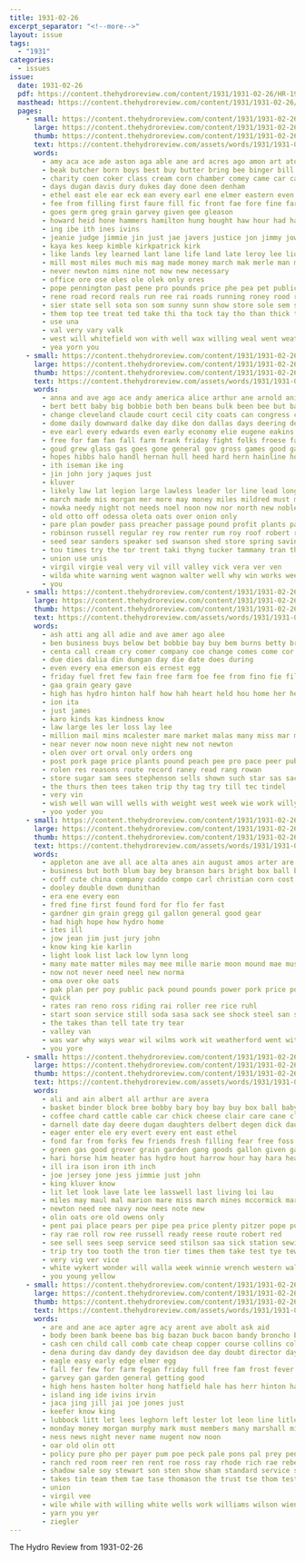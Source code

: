 ```yaml
---
title: 1931-02-26
excerpt_separator: "<!--more-->"
layout: issue
tags:
  - "1931"
categories:
  - issues
issue:
  date: 1931-02-26
  pdf: https://content.thehydroreview.com/content/1931/1931-02-26/HR-1931-02-26.pdf
  masthead: https://content.thehydroreview.com/content/1931/1931-02-26/masthead/HR-1931-02-26.jpg
  pages:
    - small: https://content.thehydroreview.com/content/1931/1931-02-26/small/HR-1931-02-26-01.jpg
      large: https://content.thehydroreview.com/content/1931/1931-02-26/large/HR-1931-02-26-01.jpg
      thumb: https://content.thehydroreview.com/content/1931/1931-02-26/thumbnails/HR-1931-02-26-01.jpg
      text: https://content.thehydroreview.com/assets/words/1931/1931-02-26/HR-1931-02-26-01.txt
      words:
        - amy aca ace ade aston aga able ane ard acres ago amon art ator alla arle ante adie ates anil and andy ary ariel ani ally all are
        - beak butcher born boys best buy butter bring bee binger bill bobby beto but buck bradley both bros bart
        - charity coen coker class cream corn chamber comey came car carlisle clinton city content canals cheap cour child county cost cox christian cause cea
        - days dugan davis dury dukes day done deen denham
        - ethel east ele ear eck ean every earl ene elmer eastern even
        - fee from filling first faure fill fic front fae fore fine farmer for farm foote fall fire floyd
        - goes germ greg grain garvey given gee gleason
        - howard heid hone hammers hamilton hung hought haw hour had has held huma how hurt harel hien hing hydro harry heo high home howl haye hee hammer
        - ing ibe ith ines ivins
        - jeanie judge jimmie jin just jae javers justice jon jimmy jow
        - kaya kes keep kimble kirkpatrick kirk
        - like lands ley learned lant lane life land late leroy lee lions lessor leip liv less labore last lier
        - mill most miles much mis mag made money march mak merle man music many main mony matter miran murray moss
        - never newton nims nine not now new necessary
        - office ore ose oles ole olek only ores
        - pope pennington past pene pro pounds price phe pea pet public per paler pany pay pote part pare place pad post piece pound page plenty pee
        - rene road record reals run ree rai roads running roney rood roy read
        - sier state sell sota son som sunny sunn show store sole sem school schantz soe sale sire see stockton stock summer selling share sid sunda street sar sions steading sis second say sunday sey saturday sit sone struck station
        - them top tee treat ted take thi tha tock tay tho than thick thurs tow town taylor tomlin tae too thut test thet thies the tates then times ting
        - use una
        - val very vary valk
        - west will whitefield won with well wax willing weal went weatherford week was working work weather winter winners wall wie woodrow webb worst weight wade western white
        - yea yorn you
    - small: https://content.thehydroreview.com/content/1931/1931-02-26/small/HR-1931-02-26-02.jpg
      large: https://content.thehydroreview.com/content/1931/1931-02-26/large/HR-1931-02-26-02.jpg
      thumb: https://content.thehydroreview.com/content/1931/1931-02-26/thumbnails/HR-1931-02-26-02.jpg
      text: https://content.thehydroreview.com/assets/words/1931/1931-02-26/HR-1931-02-26-02.txt
      words:
        - anna and ave ago ace andy america alice arthur ane arnold anil are armstrong angle able all ani
        - bert bett baby big bobbie both ben beans bulk been bee but back best boschert bernard bers buy bound bring bow bonus brewer business bill belew beat bills brew barr bottles bonnie
        - change cleveland claude court cecil city coats can congress coin clyde come carry cold cee call cost church calendar constant carney cause coffee chu
        - dome daily downward dalke day dike don dallas days deering december danger dott daughter done dull dry
        - eve earl every edwards even early economy elie eugene eakins ean elva else ewig end ever
        - free for fam fan fall farm frank friday fight folks froese fast foss forth from friends fair
        - goud grew glass gas goes gone general gov gross games good gain
        - hopes hibbs halo handl hernan hull heed hard hern hainline hold her hinton homes happy how hazel harold harris health hons howling hawkins hardware hamilton horn hydro holloway has hixon hey had herndon him home
        - ith iseman ike ing
        - jin john jory jaques just
        - kluver
        - likely law lat legion large lawless leader lor line lead longworth logan labor litle lately loan lao land longer lister lara lash last laughter leve long lydia left leaders low
        - march made mis morgan mer more may money miles mildred must maxine miss might men mens mus many million mansel melton means mons monday
        - nowka needy night not needs noel noon now nor north new noble
        - old otto off odessa oleta oats over onion only
        - pare plan powder pass preacher passage pound profit plants pay pleasant plank paul per pork punches place pelts people power pro person present phoenix peo pust pounds
        - robinson russell regular rey row renter rum roy roof robert rene render rees red reas ridge russel
        - seed sear sanders speaker sed swanson shed store spring saving slough sipe simmons sister sheffer sem sen she state stange sunday southern sky shake states suits say saturday stewart smits supply smith sturgis son sick sunda senator sylvester seen stalling sot session sevier see step super sat
        - tou times try the tor trent taki thyng tucker tammany tran thorp toms tant thet thi tax top toward thor them toles turn then
        - union use unis
        - virgil virgie veal very vil vill valley vick vera ver ven
        - wilda white warning went wagnon walter well why win works weeks wan with whip wear waterbury weatherford watson wilbur way wright word will wind words weight wate work working week wife western was willi winter
        - you
    - small: https://content.thehydroreview.com/content/1931/1931-02-26/small/HR-1931-02-26-03.jpg
      large: https://content.thehydroreview.com/content/1931/1931-02-26/large/HR-1931-02-26-03.jpg
      thumb: https://content.thehydroreview.com/content/1931/1931-02-26/thumbnails/HR-1931-02-26-03.jpg
      text: https://content.thehydroreview.com/assets/words/1931/1931-02-26/HR-1931-02-26-03.txt
      words:
        - ash atti ang all adie and ave amer ago alee
        - ben business buys below bet bobbie bay buy bem burns betty brought baby blaine book buyers bene brief beams best
        - centa call cream cry comer company coe change comes come cor car carton can col caddo
        - due dies dalia din dungan day die date does during
        - even every ena emerson eis ernest egg
        - friday fuel fret few fain free farm foe fee from fino fie fill for
        - gaa grain geary gave
        - high has hydro hinton half how hah heart held hou home her henry had henke
        - ion ita
        - just james
        - karo kinds kas kindness know
        - law large les ler loss lay lee
        - million mail mins mcalester mare market malas many miss mar mooke missouri man more moore morn most
        - near never now noon neve night new not newton
        - olen over ort orval only orders ong
        - post pork page price plants pound peach pee pro pace peer public place policy plan profit per pay pry
        - rolen res reasons route record raney read rang rowan
        - store sugar sam sees stephenson sells shown such star sas sack sell see small sante sen swift sale sophia srp still show shee scott sport siege sickles sunday send street seer salt service school
        - the thurs then tees taken trip thy tag try till tec tindel
        - very vin
        - wish well wan will wells with weight west week wie work willy was
        - yoo yoder you
    - small: https://content.thehydroreview.com/content/1931/1931-02-26/small/HR-1931-02-26-04.jpg
      large: https://content.thehydroreview.com/content/1931/1931-02-26/large/HR-1931-02-26-04.jpg
      thumb: https://content.thehydroreview.com/content/1931/1931-02-26/thumbnails/HR-1931-02-26-04.jpg
      text: https://content.thehydroreview.com/assets/words/1931/1931-02-26/HR-1931-02-26-04.txt
      words:
        - appleton ane ave all ace alta anes ain august amos arter are and
        - business but both blum bay bey branson bars bright box ball bring beans bea baby buy
        - coff cute china company caddo compo carl christian corn cost cantrell canal can couch crail
        - dooley double down dunithan
        - era ene every eon
        - fred fine first found ford for flo fer fast
        - gardner gin grain gregg gil gallon general good gear
        - had high hope how hydro home
        - ites ill
        - jow jean jim just jury john
        - know king kie karlin
        - light look list lack low lynn long
        - many mate matter miles may mee mille marie moon mound mae mustard
        - now not never need neel new norma
        - oma over oke oats
        - pak plan per poy public pack pound pounds power pork price pool pinto
        - quick
        - rates ran reno ross riding rai roller ree rice ruhl
        - start soon service still soda sasa sack see shock steel san sund sutton sunda she sugar selva soe suga
        - the takes than tell tate try tear
        - valley van
        - was war why ways wear wil wilms work wit weatherford went with
        - you yore
    - small: https://content.thehydroreview.com/content/1931/1931-02-26/small/HR-1931-02-26-05.jpg
      large: https://content.thehydroreview.com/content/1931/1931-02-26/large/HR-1931-02-26-05.jpg
      thumb: https://content.thehydroreview.com/content/1931/1931-02-26/thumbnails/HR-1931-02-26-05.jpg
      text: https://content.thehydroreview.com/assets/words/1931/1931-02-26/HR-1931-02-26-05.txt
      words:
        - ali and ain albert all arthur are avera
        - basket binder block bree bobby bary boy bay buy box ball baby barn brand billy bar baton bulk bert biber bud brown beans bales
        - coffee chard cattle cable car chick cheese clair care cane clerk cal corn come colt clora cops credit cotton cord
        - darnell date day deere dugan daughters delbert degen dick daughter doing dinner dat dull
        - eager enter ele ery evert every ent east ethel
        - fond far from forks few friends fresh filling fear free foss folks felton farm full for foot
        - green gas good grover grain garden gang goods gallon given gate gone gai gil gage gus goodyear
        - hari horse him heater has hydro hout harrow hour hay hara head heir home house hams hart hoes hen harding hole
        - ill ira ison iron ith inch
        - joe jersey jone jess jimmie just john
        - king kluver know
        - lit let look lave late lee lasswell last living loi lau
        - miles may maul mal marion mare miss march mines mccormick mard mee merson mention many mapel more marjorie miller made miner mule magnolia mulder mat mcclelland marshall
        - newton need nee navy now nees note new
        - olin oats ore old owens only
        - pent pai place pears per pipe pea price plenty pitzer pope public pair
        - ray rae roll row ree russell ready reese route robert red
        - see sell sees seep service seed stilson saa sick station sewing stone springs suter sides stock school sparks smooth sunday sale sal saturday set south scott sines sodd shea som
        - trip try too tooth the tron tier times them take test tye tew
        - very vig ver vice
        - white wykert wonder will walla week winnie wrench western walter wil with wille wife wagon water was wheel wire weatherford west
        - you young yellow
    - small: https://content.thehydroreview.com/content/1931/1931-02-26/small/HR-1931-02-26-06.jpg
      large: https://content.thehydroreview.com/content/1931/1931-02-26/large/HR-1931-02-26-06.jpg
      thumb: https://content.thehydroreview.com/content/1931/1931-02-26/thumbnails/HR-1931-02-26-06.jpg
      text: https://content.thehydroreview.com/assets/words/1931/1931-02-26/HR-1931-02-26-06.txt
      words:
        - are and ane ace apter agre acy arent ave abolt ask aid
        - body been bank beene bas big bazan buck bacon bandy broncho bring buy bale ben boys beans but bassler black bulk bet brothers bass
        - cash cen child call comb cate cheap copper course collins cold content che chana case clock can cure cream
        - dena during dav dandy dey davidson dee day doubt director days
        - eagle easy early edge elmer egg
        - fall fer few for farm fegan friday full free fam frost fever fort first felton
        - garvey gan garden general getting good
        - high hens hasten holter hong hatfield hale has herr hinton hardware hones hydro hull hay hot hen hart her hands hearst hee
        - island ing ide ivins irvin
        - jaca jing jill jai joe jones just
        - keefer know king
        - lubbock litt let lees leghorn left lester lot leon line litle ley
        - monday money morgan murphy mark must members many marshall mis missouri may monda means mattie made maxton merle mare
        - ness news night never name nugent now noon
        - oar old olin ott
        - policy pure pho per payer pum poe peck pale pons pal prey pent post peaches pion pia pinto pears pound power plant phe pitzer pounds
        - ranch red room reer ren rent roe ross ray rhode rich rae reber rines rose
        - shadow sale soy stewart son sten show sham standard service sul school saucer sho such strong special stock spina spring study salt saturday sports sunday shee see store single style sane smith scott sat strength
        - takes tin team them tae tase thomason the trust tse thom test taylor take tal ten ton times
        - union
        - virgil vee
        - wile while with willing white wells work williams wilson wien watch will worth
        - yarn you yer
        - ziegler
---
```


The Hydro Review from 1931-02-26

<!--more-->

